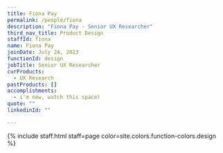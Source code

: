 ```yaml
---
title: Fiona Pay
permalink: /people/fiona
description: "Fiona Pay - Senior UX Researcher"
third_nav_title: Product Design
staffId: fiona
name: Fiona Pay
joinDate: July 24, 2023
functionId: design
jobTitle: Senior UX Researcher
curProducts:
  - UX Research
pastProducts: []
accomplishments:
  - i'm new, watch this space!
quote: ""
linkedinId: ""

---
```


{% include staff.html staff=page color=site.colors.function-colors.design %}
